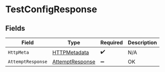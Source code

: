 # TestConfigResponse


## Fields

| Field                                                         | Type                                                          | Required                                                      | Description                                                   |
| ------------------------------------------------------------- | ------------------------------------------------------------- | ------------------------------------------------------------- | ------------------------------------------------------------- |
| `HttpMeta`                                                    | [HTTPMetadata](../../Models/Components/HTTPMetadata.md)       | :heavy_check_mark:                                            | N/A                                                           |
| `AttemptResponse`                                             | [AttemptResponse](../../Models/Components/AttemptResponse.md) | :heavy_minus_sign:                                            | OK                                                            |